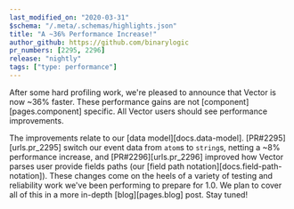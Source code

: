 ```yaml
---
last_modified_on: "2020-03-31"
$schema: "/.meta/.schemas/highlights.json"
title: "A ~36% Performance Increase!"
author_github: https://github.com/binarylogic
pr_numbers: [2295, 2296]
release: "nightly"
tags: ["type: performance"]
---
```


After some hard profiling work, we're pleased to announce that Vector is now
~36% faster. These performance gains are not [component][pages.component]
specific. All Vector users should see performance improvements.

<!--truncate-->

The improvements relate to our [data model][docs.data-model].
[PR#2295][urls.pr_2295] switch our event data from `atom`s to `string`s, netting
a ~8% performance increase, and [PR#2296][urls.pr_2296] improved how Vector
parses user provide fields paths (our
[field path notation][docs.field-path-notation]). These changes come on the
heels of a variety of testing and reliability work we've been performing to
prepare for 1.0. We plan to cover all of this in a more in-depth
[blog][pages.blog] post. Stay tuned!

